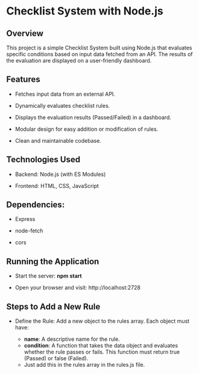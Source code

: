 # Checklist System with Node.js

## Overview

This project is a simple Checklist System built using Node.js that evaluates specific conditions based on input data fetched from an API. The results of the evaluation are displayed on a user-friendly dashboard.

## Features

* Fetches input data from an external API.

* Dynamically evaluates checklist rules.

* Displays the evaluation results (Passed/Failed) in a dashboard.

* Modular design for easy addition or modification of rules.

* Clean and maintainable codebase.

## Technologies Used

* Backend: Node.js (with ES Modules)

* Frontend: HTML, CSS, JavaScript

## Dependencies:

* Express

* node-fetch

* cors

## Running the Application

* Start the server: **npm start**

* Open your browser and visit: http://localhost:2728

## Steps to Add a New Rule
* Define the Rule: Add a new object to the rules array. Each object must have:

   * **name**: A descriptive name for the rule.
   * **condition**: A function that takes the data object and evaluates whether the rule passes or fails. This function must return true (Passed) or false (Failed).
   * Just add this in the rules array in the rules.js file.

